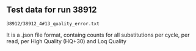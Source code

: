 ## Test data for run 38912

``38912/38912_4#13_quality_error.txt`` 

It is a .json file format, containg counts for all substitutions per cycle, per read, per High Quality (HQ+30) and Loq Quality
